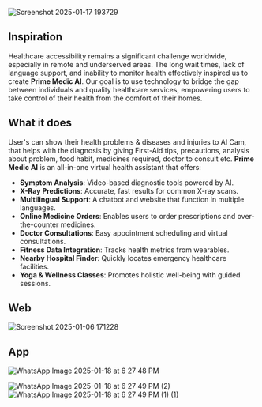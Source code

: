 ![Screenshot 2025-01-17 193729](https://github.com/user-attachments/assets/ae81ca62-6050-4f7e-b25d-d8e8413591bb)

## Inspiration
Healthcare accessibility remains a significant challenge worldwide, especially in remote and underserved areas. The long wait times, lack of language support, and inability to monitor health effectively inspired us to create **Prime Medic AI**. Our goal is to use technology to bridge the gap between individuals and quality healthcare services, empowering users to take control of their health from the comfort of their homes.

## What it does
User's can show their health problems & diseases and injuries to AI Cam, that helps with the diagnosis by giving First-Aid tips, precautions, analysis about problem, food habit, medicines required, doctor to consult etc. 
**Prime Medic AI** is an all-in-one virtual health assistant that offers:  
- **Symptom Analysis**: Video-based diagnostic tools powered by AI.  
- **X-Ray Predictions**: Accurate, fast results for common X-ray scans.  
- **Multilingual Support**: A chatbot and website that function in multiple languages.  
- **Online Medicine Orders**: Enables users to order prescriptions and over-the-counter medicines.  
- **Doctor Consultations**: Easy appointment scheduling and virtual consultations.  
- **Fitness Data Integration**: Tracks health metrics from wearables.  
- **Nearby Hospital Finder**: Quickly locates emergency healthcare facilities.  
- **Yoga & Wellness Classes**: Promotes holistic well-being with guided sessions.  

## Web
![Screenshot 2025-01-06 171228](https://github.com/user-attachments/assets/261f28c0-dfce-4d3f-afae-cccf6ae252e2)

## App
![WhatsApp Image 2025-01-18 at 6 27 48 PM](https://github.com/user-attachments/assets/fe5827f8-7dec-4025-be55-684d7691dddb)

![WhatsApp Image 2025-01-18 at 6 27 49 PM (2)](https://github.com/user-attachments/assets/f73be9fc-527c-4a84-99dc-fb383b8fcdd3)
![WhatsApp Image 2025-01-18 at 6 27 49 PM (1) (1)](https://github.com/user-attachments/assets/95a067fe-9b2c-4f78-927f-63253ae4f5dc)



